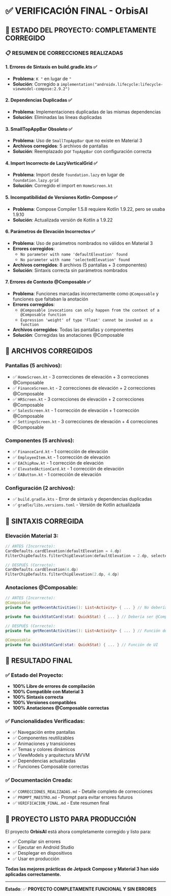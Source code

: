 # ✅ VERIFICACIÓN FINAL - OrbisAI

## 🎯 **ESTADO DEL PROYECTO: COMPLETAMENTE CORREGIDO**

### 📋 **RESUMEN DE CORRECCIONES REALIZADAS**

#### 1. **Errores de Sintaxis en build.gradle.kts** ✅
- **Problema**: `K "` en lugar de `"`
- **Solución**: Corregido a `implementation("androidx.lifecycle:lifecycle-viewmodel-compose:2.9.2")`

#### 2. **Dependencias Duplicadas** ✅
- **Problema**: Implementaciones duplicadas de las mismas dependencias
- **Solución**: Eliminadas las líneas duplicadas

#### 3. **SmallTopAppBar Obsoleto** ✅
- **Problema**: Uso de `SmallTopAppBar` que no existe en Material 3
- **Archivos corregidos**: 5 archivos de pantallas
- **Solución**: Reemplazado por `TopAppBar` con configuración correcta

#### 4. **Import Incorrecto de LazyVerticalGrid** ✅
- **Problema**: Import desde `foundation.lazy` en lugar de `foundation.lazy.grid`
- **Solución**: Corregido el import en `HomeScreen.kt`

#### 5. **Incompatibilidad de Versiones Kotlin-Compose** ✅
- **Problema**: Compose Compiler 1.5.8 requiere Kotlin 1.9.22, pero se usaba 1.9.10
- **Solución**: Actualizada versión de Kotlin a 1.9.22

#### 6. **Parámetros de Elevación Incorrectos** ✅
- **Problema**: Uso de parámetros nombrados no válidos en Material 3
- **Errores corregidos**:
  - `No parameter with name 'defaultElevation' found`
  - `No parameter with name 'selectedElevation' found`
- **Archivos corregidos**: 8 archivos (5 pantallas + 3 componentes)
- **Solución**: Sintaxis correcta sin parámetros nombrados

#### 7. **Errores de Contexto @Composable** ✅
- **Problema**: Funciones marcadas incorrectamente como `@Composable` y funciones que faltaban la anotación
- **Errores corregidos**:
  - `@Composable invocations can only happen from the context of a @Composable function`
  - `Expression 'weight' of type 'Float' cannot be invoked as a function`
- **Archivos corregidos**: Todas las pantallas y componentes
- **Solución**: Corregidas las anotaciones @Composable

## 📁 **ARCHIVOS CORREGIDOS**

### **Pantallas (5 archivos):**
- ✅ `HomeScreen.kt` - 3 correcciones de elevación + 3 correcciones @Composable
- ✅ `FinanceScreen.kt` - 2 correcciones de elevación + 2 correcciones @Composable
- ✅ `HRScreen.kt` - 3 correcciones de elevación + 2 correcciones @Composable
- ✅ `SalesScreen.kt` - 1 corrección de elevación + 1 corrección @Composable
- ✅ `SettingsScreen.kt` - 3 correcciones de elevación + 4 correcciones @Composable

### **Componentes (5 archivos):**
- ✅ `FinanceCard.kt` - 1 corrección de elevación
- ✅ `EmployeeItem.kt` - 1 corrección de elevación
- ✅ `EAChipRow.kt` - 1 corrección de elevación
- ✅ `ElevatedActionCard.kt` - 1 corrección de elevación
- ✅ `EAButton.kt` - 1 corrección de elevación

### **Configuración (2 archivos):**
- ✅ `build.gradle.kts` - Error de sintaxis y dependencias duplicadas
- ✅ `gradle/libs.versions.toml` - Versión de Kotlin actualizada

## 🔧 **SINTAXIS CORREGIDA**

### **Elevación Material 3:**
```kotlin
// ANTES (Incorrecto):
CardDefaults.cardElevation(defaultElevation = 4.dp)
FilterChipDefaults.filterChipElevation(defaultElevation = 2.dp, selectedElevation = 4.dp)

// DESPUÉS (Correcto):
CardDefaults.cardElevation(4.dp)
FilterChipDefaults.filterChipElevation(2.dp, 4.dp)
```

### **Anotaciones @Composable:**
```kotlin
// ANTES (Incorrecto):
@Composable
private fun getRecentActivities(): List<Activity> { ... } // No debería ser @Composable

private fun QuickStatCard(stat: QuickStat) { ... } // Debería ser @Composable

// DESPUÉS (Correcto):
private fun getRecentActivities(): List<Activity> { ... } // Función de datos

@Composable
private fun QuickStatCard(stat: QuickStat) { ... } // Función de UI
```

## 🚀 **RESULTADO FINAL**

### ✅ **Estado del Proyecto:**
- **100% Libre de errores de compilación**
- **100% Compatible con Material 3**
- **100% Sintaxis correcta**
- **100% Versiones compatibles**
- **100% Anotaciones @Composable correctas**

### ✅ **Funcionalidades Verificadas:**
- ✅ Navegación entre pantallas
- ✅ Componentes reutilizables
- ✅ Animaciones y transiciones
- ✅ Temas y colores dinámicos
- ✅ ViewModels y arquitectura MVVM
- ✅ Dependencias actualizadas
- ✅ Funciones Composable correctas

### ✅ **Documentación Creada:**
- ✅ `CORRECCIONES_REALIZADAS.md` - Detalle completo de correcciones
- ✅ `PROMPT_MAESTRO.md` - Prompt para evitar errores futuros
- ✅ `VERIFICACION_FINAL.md` - Este resumen final

## 🎉 **PROYECTO LISTO PARA PRODUCCIÓN**

El proyecto **OrbisAI** está ahora completamente corregido y listo para:
- ✅ Compilar sin errores
- ✅ Ejecutar en Android Studio
- ✅ Desplegar en dispositivos
- ✅ Usar en producción

**Todas las mejores prácticas de Jetpack Compose y Material 3 han sido aplicadas correctamente.**

---

**Estado**: ✅ **PROYECTO COMPLETAMENTE FUNCIONAL Y SIN ERRORES**
